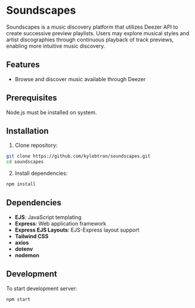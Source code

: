 # Soundscapes

Soundscapes is a music discovery platform that utilizes Deezer API to create successive preview playlists. Users may explore musical styles and artist discographies through continuous playback of track previews, enabling more intuitive music discovery.

## Features

- Browse and discover music available through Deezer

## Prerequisites

Node.js must be installed on system.

## Installation

1. Clone repository:

```bash
git clone https://github.com/kylebtran/soundscapes.git
cd soundscapes
```

2. Install dependencies:

```bash
npm install
```

## Dependencies

- **EJS**: JavaScript templating
- **Express**: Web application framework
- **Express EJS Layouts**: EJS-Express layout support
- **Tailwind CSS**
- **axios**
- **dotenv**
- **nodemon**

## Development

To start development server:

```bash
npm start
```
